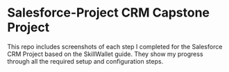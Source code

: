 # Salesforce-Project CRM Capstone Project

This repo includes screenshots of each step I completed for the Salesforce CRM Project based on the SkillWallet guide. They show my progress through all the required setup and configuration steps.
